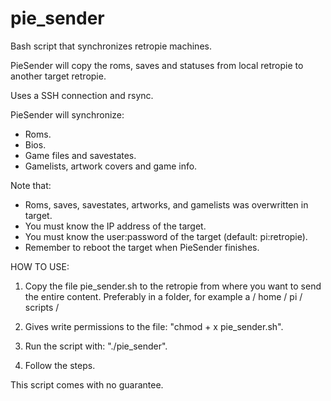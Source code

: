 # pie_sender
Bash script that synchronizes retropie machines.

PieSender will copy the roms, saves and statuses from local retropie to another target retropie.

Uses a SSH connection and rsync.

PieSender will synchronize:
 - Roms.
 - Bios.
 - Game files  and savestates.
 - Gamelists, artwork covers and game info.

Note that:
 - Roms, saves, savestates, artworks, and gamelists was overwritten in target.
 - You must know the IP address of the target.
 - You must know the user:password of the target (default: pi:retropie).
 - Remember to reboot the target when PieSender finishes.

HOW TO USE:
1. Copy the file pie_sender.sh to the retropie from where you want to send the entire content.
Preferably in a folder, for example a / home / pi / scripts /

2. Gives write permissions to the file: "chmod + x pie_sender.sh".

3. Run the script with: "./pie_sender".

4. Follow the steps.


This script comes with no guarantee.
